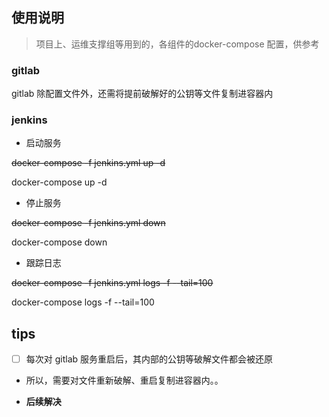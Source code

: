 ## 使用说明

> 项目上、运维支撑组等用到的，各组件的docker-compose 配置，供参考

### gitlab

gitlab 除配置文件外，还需将提前破解好的公钥等文件复制进容器内

### jenkins

- 启动服务

~~docker-compose -f jenkins.yml up -d~~

docker-compose up -d 

- 停止服务

~~docker-compose -f jenkins.yml down~~

docker-compose down 

- 跟踪日志

~~docker-compose -f jenkins.yml logs -f --tail=100~~

docker-compose logs -f --tail=100 

## tips

- [ ] 每次对 gitlab 服务重启后，其内部的公钥等破解文件都会被还原

- 所以，需要对文件重新破解、重启复制进容器内。。

- **后续解决**
